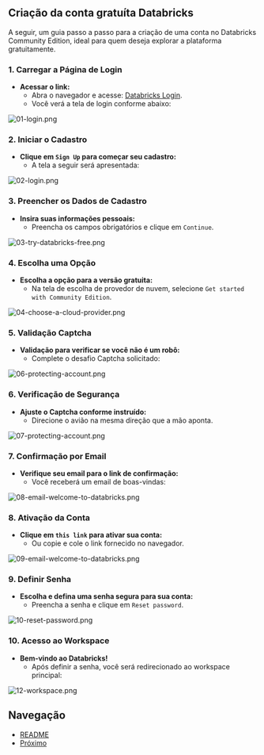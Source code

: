 ## Criação da conta gratuíta Databricks

A seguir, um guia passo a passo para a criação de uma conta no Databricks Community Edition, ideal para quem deseja explorar a plataforma gratuitamente.

### 1. Carregar a Página de Login

- **Acessar o link:**
    - Abra o navegador e acesse: [Databricks Login](https://community.cloud.databricks.com/login.html).
    - Você verá a tela de login conforme abaixo:

![01-login.png](imagens%2Fnew-user%2F01-login.png)

### 2. Iniciar o Cadastro

- **Clique em `Sign Up` para começar seu cadastro:**
    - A tela a seguir será apresentada:

![02-login.png](imagens%2Fnew-user%2F02-login.png)

### 3. Preencher os Dados de Cadastro

- **Insira suas informações pessoais:**
    - Preencha os campos obrigatórios e clique em `Continue`.

![03-try-databricks-free.png](imagens%2Fnew-user%2F03-try-databricks-free.png)

### 4. Escolha uma Opção

- **Escolha a opção para a versão gratuita:**
    - Na tela de escolha de provedor de nuvem, selecione `Get started with Community Edition`.

![04-choose-a-cloud-provider.png](imagens%2Fnew-user%2F04-choose-a-cloud-provider.png)

### 5. Validação Captcha

- **Validação para verificar se você não é um robô:**
    - Complete o desafio Captcha solicitado:

![06-protecting-account.png](imagens%2Fnew-user%2F06-protecting-account.png)

### 6. Verificação de Segurança

- **Ajuste o Captcha conforme instruído:**
    - Direcione o avião na mesma direção que a mão aponta.

![07-protecting-account.png](imagens%2Fnew-user%2F07-protecting-account.png)

### 7. Confirmação por Email

- **Verifique seu email para o link de confirmação:**
    - Você receberá um email de boas-vindas:

![08-email-welcome-to-databricks.png](imagens%2Fnew-user%2F08-email-welcome-to-databricks.png)

### 8. Ativação da Conta

- **Clique em `this link` para ativar sua conta:**
    - Ou copie e cole o link fornecido no navegador.

![09-email-welcome-to-databricks.png](imagens%2Fnew-user%2F09-email-welcome-to-databricks.png)

### 9. Definir Senha

- **Escolha e defina uma senha segura para sua conta:**
    - Preencha a senha e clique em `Reset password`.

![10-reset-password.png](imagens%2Fnew-user%2F10-reset-password.png)

### 10. Acesso ao Workspace

- **Bem-vindo ao Databricks!**
    - Após definir a senha, você será redirecionado ao workspace principal:

![12-workspace.png](imagens%2Fnew-user%2F12-workspace.png)

## Navegação
- [README](README.md)
- [Próximo](01-introducao.md)
